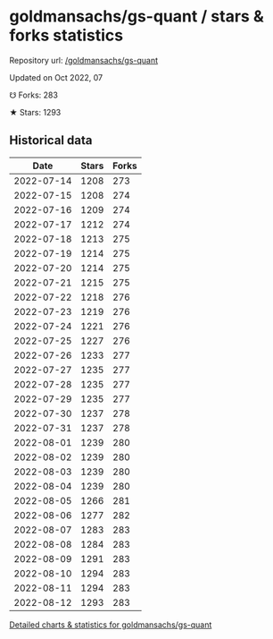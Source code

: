 # goldmansachs/gs-quant / stars & forks statistics

Repository url: [/goldmansachs/gs-quant](https://github.com/goldmansachs/gs-quant)

Updated on Oct 2022, 07

☋ Forks: 283

★ Stars: 1293

## Historical data
| Date | Stars | Forks |
|------|-------|-------|
| 2022-07-14 | 1208 | 273 | 
| 2022-07-15 | 1208 | 274 | 
| 2022-07-16 | 1209 | 274 | 
| 2022-07-17 | 1212 | 274 | 
| 2022-07-18 | 1213 | 275 | 
| 2022-07-19 | 1214 | 275 | 
| 2022-07-20 | 1214 | 275 | 
| 2022-07-21 | 1215 | 275 | 
| 2022-07-22 | 1218 | 276 | 
| 2022-07-23 | 1219 | 276 | 
| 2022-07-24 | 1221 | 276 | 
| 2022-07-25 | 1227 | 276 | 
| 2022-07-26 | 1233 | 277 | 
| 2022-07-27 | 1235 | 277 | 
| 2022-07-28 | 1235 | 277 | 
| 2022-07-29 | 1235 | 277 | 
| 2022-07-30 | 1237 | 278 | 
| 2022-07-31 | 1237 | 278 | 
| 2022-08-01 | 1239 | 280 | 
| 2022-08-02 | 1239 | 280 | 
| 2022-08-03 | 1239 | 280 | 
| 2022-08-04 | 1239 | 280 | 
| 2022-08-05 | 1266 | 281 | 
| 2022-08-06 | 1277 | 282 | 
| 2022-08-07 | 1283 | 283 | 
| 2022-08-08 | 1284 | 283 | 
| 2022-08-09 | 1291 | 283 | 
| 2022-08-10 | 1294 | 283 | 
| 2022-08-11 | 1294 | 283 | 
| 2022-08-12 | 1293 | 283 | 


[Detailed charts & statistics for goldmansachs/gs-quant](https://reviewgithub.com/rep/goldmansachs/gs-quant)

